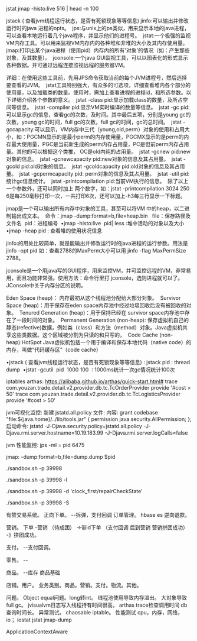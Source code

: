 jstat 
jmap -histo:live 516 | head -n 100


jstack ( 查看jvm线程运行状态，是否有死锁现象等等信息)
jinfo:可以输出并修改运行时的java 进程的opts。 
jps:与unix上的ps类似，用来显示本地的java进程，可以查看本地运行着几个java程序，并显示他们的进程号。 
jstat:一个极强的监视VM内存工具。可以用来监视VM内存内的各种堆和非堆的大小及其内存使用量。 
jmap:打印出某个java进程（使用pid）内存内的所有'对象'的情况（如：产生那些对象，及其数量）。 
jconsole:一个java GUI监视工具，可以以图表化的形式显示各种数据。并可通过远程连接监视远程的服务器VM。 

详细：在使用这些工具前，先用JPS命令获取当前的每个JVM进程号，然后选择要查看的JVM。 
jstat工具特别强大，有众多的可选项，详细查看堆内各个部分的使用量，以及加载类的数量。使用时，需加上查看进程的进程id，和所选参数。以下详细介绍各个参数的意义。 
jstat -class pid:显示加载class的数量，及所占空间等信息。 
jstat -compiler pid:显示VM实时编译的数量等信息。 
jstat -gc pid:可以显示gc的信息，查看gc的次数，及时间。其中最后五项，分别是young gc的次数，young gc的时间，full gc的次数，full gc的时间，gc的总时间。 
jstat -gccapacity:可以显示，VM内存中三代（young,old,perm）对象的使用和占用大小，如：PGCMN显示的是最小perm的内存使用量，PGCMX显示的是perm的内存最大使用量，PGC是当前新生成的perm内存占用量，PC是但前perm内存占用量。其他的可以根据这个类推， OC是old内纯的占用量。 
jstat -gcnew pid:new对象的信息。 
jstat -gcnewcapacity pid:new对象的信息及其占用量。 
jstat -gcold pid:old对象的信息。 
jstat -gcoldcapacity pid:old对象的信息及其占用量。 
jstat -gcpermcapacity pid: perm对象的信息及其占用量。 
jstat -util pid:统计gc信息统计。 
jstat -printcompilation pid:当前VM执行的信息。 
除了以上一个参数外，还可以同时加上 两个数字，如：jstat -printcompilation 3024 250 6是每250毫秒打印一次，一共打印6次，还可以加上-h3每三行显示一下标题。 

jmap是一个可以输出所有内存中对象的工具，甚至可以将VM 中的heap，以二进制输出成文本。 
命令：jmap -dump:format=b,file=heap.bin <pid> 
file：保存路径及文件名 
pid：进程编号 
•jmap -histo:live  pid| less :堆中活动的对象以及大小 
•jmap -heap pid : 查看堆的使用状况信息 


jinfo:的用处比较简单，就是能输出并修改运行时的java进程的运行参数。用法是jinfo -opt pid 如：查看2788的MaxPerm大小可以用 jinfo -flag MaxPermSize 2788。 

jconsole是一个用java写的GUI程序，用来监控VM，并可监控远程的VM，非常易用，而且功能非常强。使用方法：命令行里打 jconsole，选则进程就可以了。 
JConsole中关于内存分区的说明。 

Eden Space (heap)： 内存最初从这个线程池分配给大部分对象。 
Survivor Space (heap)：用于保存在eden space内存池中经过垃圾回收后没有被回收的对象。 
Tenured Generation (heap)：用于保持已经在 survivor space内存池中存在了一段时间的对象。 
Permanent Generation (non-heap): 保存虚拟机自己的静态(refective)数据，例如类（class）和方法（method）对象。Java虚拟机共享这些类数据。这个区域被分割为只读的和只写的， 
Code Cache (non-heap):HotSpot Java虚拟机包括一个用于编译和保存本地代码（native code）的内存，叫做“代码缓存区”（code cache） 

•jstack ( 查看jvm线程运行状态，是否有死锁现象等等信息) : jstack pid : thread dump 
•jstat -gcutil  pid  1000 100  : 1000ms统计一次gc情况统计100次


iptables
arthas:
https://alibaba.github.io/arthas/quick-start.html#
trace com.youzan.trade.detail.v2.provider.db.tc.TcOrderProvider provide '#cost > 50'
trace com.youzan.trade.detail.v2.provider.db.tc.TcLogisticsProvider provide '#cost > 50'


jvm可视化监控:
新建 jstatd.all.policy 文件:
内容:
grant codebase "file:${java.home}/../lib/tools.jar" {
   permission java.security.AllPermission;
};
启动命令:
jstatd -J-Djava.security.policy=jstatd.all.policy -J-Djava.rmi.server.hostname=10.19.183.99 -J-Djava.rmi.server.logCalls=false

jvm 性能监控:
jps -ml = pid  6475

jmap:
-dump:format=b,file=dump.dump $pid

./sandbox.sh -p 39998

./sandbox.sh -p 39998 -l

./sandbox.sh -p 39998 -d 'clock_first/repairCheckState'

./sandbox.sh -p 39998 -S

有赞交易系统。
正向下单。 --拆弹，支付回调
订单管理。 hbase es
逆向退款。 

营销。 下单 -营销 （待成团） ->带id下单 （支付回调 后到营销 营销拼团成功） -》拼团成功。

支付。 --支付回调。

零售。 --

商品。 --库存 商品基础

店铺。用户。
业务类别。商品。营销。支付。物流。其他。

问题。 
Object equal问题。long转int。 
线程池使用导致内存溢出。 
大对象导致full gc。 jvisualvm日志写入线程持有时间很高。 
arthas trace检查调用时间 db查询时间长。
异常测试。 chaosable iptable。
性能测试 cpu，内存，网络，io； iostat jstat jmap-dump

ApplicationContextAware